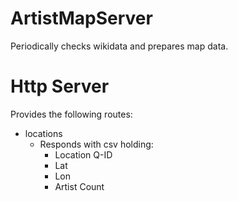 # ArtistMapServer
Periodically checks wikidata and prepares map data.

# Http Server

Provides the following routes:

- locations
  - Responds with csv holding:
    - Location Q-ID
	 - Lat 
	 - Lon
	 - Artist Count

